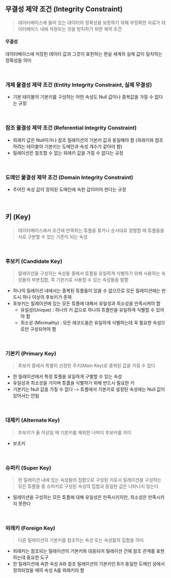 ## 무결성 제약 조건 (Integrity Constraint)

> 데이터베이스에 들어 있는 데이터의 정확성을 보장하기 위해 부정확한 자료가 데이터베이스 내에 저장되는 것을 방지하기 위한 제약 조건

#### 무결성

데이터베이스에 저장된 데이터 값과 그것이 표현하는 현실 세계의 실제 값이 일치하는 정확성을 의미

<br/>

### 개체 물결성 제약 조건 (Entity Integrity Constraint, 실체 무결성)

- 기본 테이블의 기본키를 구성하는 어떤 속성도 Null 값이나 중복값을 가질 수 없다는 규정

<br/>

### 참조 물결성 제약 조건 (Referential Integrity Constraint)

- 외래키 값은 Null이거나 참조 릴레이션의 기본키 값과 동일해야 함 (외래키와 참조하려는 테이블의 기본키는 도메인과 속성 개수가 같아야 함)
- 릴레이션은 참조할 수 없는 외래키 값을 가질 수 없다는 규정

<br/>

### 도메인 물결성 제약 조건 (Domain Integrity Constraint)

- 주어진 속성 값이 정의된 도메인에 속한 값이어야 한다는 규정

<br/>

## 키 (Key)

> 데이터베이스에서 조건에 만족하는 튜플을 찾거나 순서대로 정렬할 때 튜플들을 서로 구분할 수 있는 기준이 되는 속성

<br/>

### 후보키 (Candidate Key)

> 릴레이션을 구성하는 속성들 중에서 튜플을 유일하게 식별하기 위해 사용하는 속성들의 부분집합, 즉 기본키로 사용할 수 있는 속성들을 말함

- 하나의 릴레이션 내에서는 중복된 튜플들이 있을 수 없으므로 모든 릴레이션에는 반드시 하나 이상의 후보키가 존재
- 후보키는 릴레이션에 있는 모든 튜플에 대해서 유일성과 최소성을 만족시켜야 함
  - 유일성(Unique) : 하나의 키 값으로 하나의 튜플만을 유일하게 식별할 수 있어야 함
  - 최소성 (Minimality) : 모든 레코드들은 유일하게 식별하는데 꼭 필요한 속성으로만 구성되어야 함

<br/>

### 기본키 (Primary Key)

> 후보키 중에서 특별히 선정된 주키(Main Key)로 중복된 값을 가질 수 없다

- 한 릴레이션에서 특정 튜플을 유일하게 구별할 수 있는 속성
- 유일성과 최소성을 가지며 튜플을 식별하기 위해 반드시 필요한 키
- 기본키는 Null 값을 가질 수 없다 -> 튜플에서 기본키로 설정된 속성에는 Null 값이 있어서는 안됨

<br/>

### 대체키 (Alternate Key)

> 후보키가 둘 이상일 때 기본키를 제외한 나머지 후보키를 의미

- 보조키

<br/>

### 슈퍼키 (Super Key)

> 한 릴레이션 내에 있는 속성들의 집합으로 구성된 키로서 릴레이션을 구성하는 모든 튜플들 중 슈퍼키로 구성된 속성의 집합과 동일한 값은 나타나지 않는다

- 릴레이션을 구성하는 모든 튜플에 대해 유일성은 만족시키지만, 최소성은 만족시키지 못한다

<br/>

### 외래키 (Foreign Key)

> 다른 릴레이션의 기본키를 참조하는 속성 또는 속성들의 집합을 의미

- 외래키는 참조되는 릴레이션의 기본키와 대응되어 릴레이션 간에 참조 관계를 표현하는데 중요한 도구
- 한 릴레이션에 속한 속성 A와 참조 릴레이션의 기본키인 B가 동일한 도메인 상에서 정의되었을 때의 속성 A를 외래키라 함
